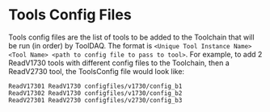 # Tools Config Files

Tools config files are the list of tools to be added to the Toolchain that will be run (in order) by ToolDAQ. 
The format is `<Unique Tool Instance Name> <Tool Name> <path to config file to pass to tool>`. 
For example, to add 2 ReadV1730 tools with different config files to the Toolchain, then a ReadV2730 tool, the ToolsConfig file would look like:
```
ReadV17301 ReadV1730 configfiles/v1730/config_b1
ReadV17302 ReadV1730 configfiles/v1730/config_b2
ReadV27301 ReadV2730 configfiles/v2730/config_b3
```
